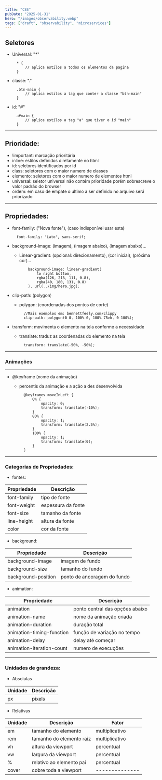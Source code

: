```yaml
---
title: "CSS"
pubDate: "2025-01-31"
hero: "/images/observability.webp"
tags: ["draft", "observability", "microservices"]
---
```


## Seletores

- Universal: "\*"

        * {
            // aplica estilos a todos os elementos da pagina
        }

- classe: "."

        .btn-main {
            // aplica estilos a tag que conter a classe "btn-main"
        }

- id: "#"

        a#main {
            // aplica estilos a tag "a" que tiver o id "main"
        }

---

## Prioridade:

- !important: marcação prioritária
- inline: estilos definidos diretamente no html
- id: seletores identificados por id
- class: seletores com o maior numero de classes
- elemento: seletores com o maior numero de elementos html
- universal: seletor universal não contém prioridade porém sobrescreve o valor padrão do browser
- ordem: em caso de empate o ultimo a ser definido no arquivo será priorizado

---

## Propriedades:

- font-family: ("Nova fonte"), (caso indisponível usar esta)

        font-family: "Lato", sans-serif;

* background-image: (imagem), (imagem abaixo), (imagem abaixo)...

  - Linear-gradient: (opcional: direcionamento), (cor inicial), (próxima cor)...


            background-image: linear-gradient(
                to right bottom,
                rgba(126, 213, 111, 0.8),
                rgba(40, 180, 131, 0.8)
            ), url(../img/hero.jpg);

- clip-path: (polygon)

  - polygon: (coordenadas dos pontos de corte)

          //Mais exemplos em: bennettfeely.com/clippy
          clip-path: polygon(0 0, 100% 0, 100% 75vh, 0 100%);

- transform: movimenta o elemento na tela conforme a necessidade

  - translate: traduz as coordenadas do elemento na tela

          transform: translate(-50%, -50%);

---

### Animações

---

- @keyframe (nome da animação)

  - percentis da animação e a ação a des desenvolvida


          @keyframes moveInLeft {
              0% {
                  opacity: 0;
                  transform: translate(-10%);
              }
              80% {
                  opacity: 1;
                  transform: translate(2.5%);
              }
              100% {
                  opacity: 1;
                  transform: translate(0);
              }
          }

---

### Categorias de Propriedades:

- fontes:

| Propriedade | Descrição          |
| ----------- | ------------------ |
| font-family | tipo de fonte      |
| font-weight | espessura da fonte |
| font-size   | tamanho da fonte   |
| line-height | altura da fonte    |
| color       | cor da fonte       |

- background:

| Propriedade         | Descrição                   |
| ------------------- | --------------------------- |
| background-image    | imagem de fundo             |
| background-size     | tamanho do fundo            |
| background-position | ponto de ancoragem do fundo |

- animation:

| Propriedade               | Descrição                       |
| ------------------------- | ------------------------------- |
| animation                 | ponto central das opções abaixo |
| animation-name            | nome da animação criada         |
| animation-duration        | duração total                   |
| animation-timing-function | função de variação no tempo     |
| animation-delay           | delay até começar               |
| animation-iteration-count | numero de execuções             |

---

### Unidades de grandeza:

- Absolutas

| Unidade | Descrição |
| ------- | --------- |
| px      | pixels    |

- Relativas

| Unidade | Descrição                | Fator          |
| ------- | ------------------------ | -------------- |
| em      | tamanho do elemento      | multiplicativo |
| rem     | tamanho do elemento raiz | multiplicativo |
| vh      | altura da viewport       | percentual     |
| vw      | largura da viewport      | percentual     |
| %       | relativo ao elemento pai | percentual     |
| cover   | cobre toda a viewport    | -------------- |